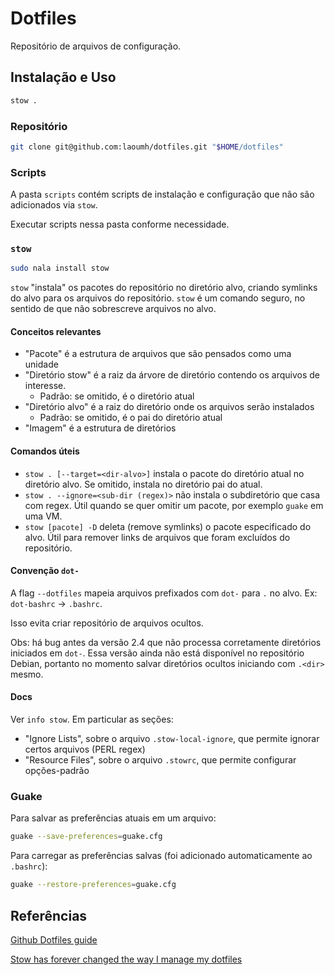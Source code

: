 # Dotfiles

Repositório de arquivos de configuração.

## Instalação e Uso

```sh
stow .
```

### Repositório

```sh
git clone git@github.com:laoumh/dotfiles.git "$HOME/dotfiles"
```

### Scripts

A pasta `scripts` contém scripts de instalação e configuração que não são adicionados
via `stow`.

Executar scripts nessa pasta conforme necessidade.

### `stow`

```sh
sudo nala install stow
```

`stow` "instala" os pacotes do repositório no diretório alvo,
criando symlinks do alvo para os arquivos do repositório.
`stow` é um comando seguro, no sentido de que não sobrescreve arquivos no alvo.

#### Conceitos relevantes

- "Pacote" é a estrutura de arquivos que são pensados como uma unidade
- "Diretório stow" é a raiz da árvore de diretório contendo os arquivos de interesse.
  - Padrão: se omitido, é o diretório atual
- "Diretório alvo" é a raiz do diretório onde os arquivos serão instalados
  - Padrão: se omitido, é o pai do diretório atual
- "Imagem" é a estrutura de diretórios

#### Comandos úteis

- `stow . [--target=<dir-alvo>]` instala o pacote do diretório atual no diretório alvo.
Se omitido, instala no diretório pai do atual.
- `stow . --ignore=<sub-dir (regex)>` não instala o subdiretório que casa com regex.
Útil quando se quer omitir um pacote, por exemplo `guake` em uma VM.
- `stow [pacote] -D` deleta (remove symlinks) o pacote especificado do alvo.
Útil para remover links de arquivos que foram excluídos do repositório.

#### Convenção `dot-`

A flag `--dotfiles` mapeia arquivos prefixados com `dot-` para `.` no alvo.
Ex: `dot-bashrc` &rarr; `.bashrc`.

Isso evita criar repositório de arquivos ocultos.

Obs: há bug antes da versão 2.4 que não processa corretamente diretórios iniciados
em `dot-`. Essa versão ainda não está disponível no repositório Debian, portanto
no momento salvar diretórios ocultos iniciando com `.<dir>` mesmo.

#### Docs

Ver  `info stow`. Em particular as seções:

- "Ignore Lists", sobre o arquivo `.stow-local-ignore`,
que permite ignorar certos arquivos (PERL regex)
- "Resource Files", sobre o arquivo `.stowrc`, que permite configurar opções-padrão

### Guake

Para salvar as preferências atuais em um arquivo:

```sh
guake --save-preferences=guake.cfg
```

Para carregar as preferências salvas (foi adicionado automaticamente ao `.bashrc`):

```sh
guake --restore-preferences=guake.cfg
```

## Referências

[Github Dotfiles guide](http://dotfiles.github.io/)

[Stow has forever changed the way I manage my dotfiles](https://www.youtube.com/watch?v=y6XCebnB9gs)

